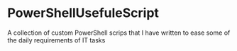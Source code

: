 # PowerShellUsefuleScript
A collection of custom PowerShell scrips that I have written to ease some of the daily requirements of IT tasks
